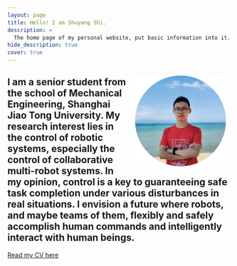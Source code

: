 ```yaml
---
layout: page
title: Hello! I am Shuyang Shi.
description: >
  The home page of my personal website, put basic information into it.
hide_description: true
cover: true
---
```

<img src="assets/icons/circle_head.png" style="zoom:26%; float:right; padding:50px;" />

I am a senior student from the school of **Mechanical Engineering**, Shanghai Jiao Tong University.
My research interest lies in **the control of robotic systems**, especially the control of
**collaborative multi-robot systems**.
In my opinion, control is a key to guaranteeing safe task completion under various disturbances in real situations.
I envision a future where robots, and maybe teams of them, flexibly and safely accomplish human commands and intelligently
interact with human beings.
----

[Read my CV here](/files/CV_Shuyang_Shi.pdf)
